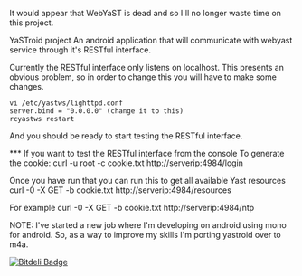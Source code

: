 It would appear that WebYaST is dead and so I'll no longer waste time on this project.






YaSTroid project
    An android application that will communicate with webyast
    service through it's RESTful interface.


Currently the RESTful interface only listens on localhost.  This 
presents an obvious problem, so in order to change this you will 
have to make some changes.

    vi /etc/yastws/lighttpd.conf
    server.bind = "0.0.0.0" (change it to this)
    rcyastws restart

And you should be ready to start testing the RESTful interface.

*** If you want to test the RESTful interface from the console
To generate the cookie:
    curl -u root -c cookie.txt http://serverip:4984/login

Once you have run that you can run this to get all available Yast resources
    curl -0 -X GET -b cookie.txt http://serverip:4984/resources

For example
    curl -0 -X GET -b cookie.txt http://serverip:4984/ntp


NOTE:
	I've started a new job where I'm developing on android using mono for android.
	So, as a way to improve my skills I'm porting yastroid over to m4a.


[![Bitdeli Badge](https://d2weczhvl823v0.cloudfront.net/decriptor/yastroid/trend.png)](https://bitdeli.com/free "Bitdeli Badge")
